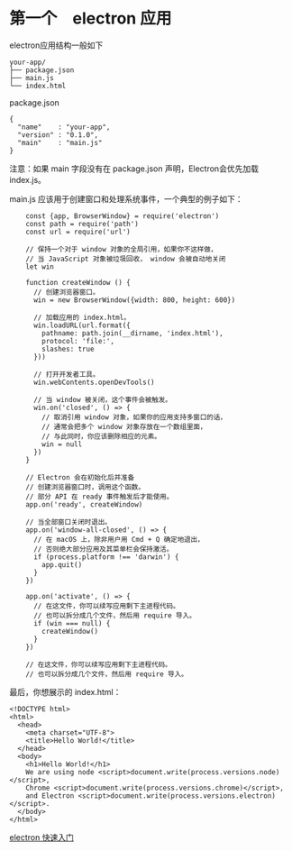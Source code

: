# 第一个　electron 应用
electron应用结构一般如下

    your-app/
    ├── package.json
    ├── main.js
    └── index.html

package.json

    {
      "name"    : "your-app",
      "version" : "0.1.0",
      "main"    : "main.js"
    }

注意：如果 main 字段没有在 package.json 声明，Electron会优先加载 index.js。

main.js 应该用于创建窗口和处理系统事件，一个典型的例子如下：
```
    const {app, BrowserWindow} = require('electron')
    const path = require('path')
    const url = require('url')

    // 保持一个对于 window 对象的全局引用，如果你不这样做，
    // 当 JavaScript 对象被垃圾回收， window 会被自动地关闭
    let win

    function createWindow () {
      // 创建浏览器窗口。
      win = new BrowserWindow({width: 800, height: 600})

      // 加载应用的 index.html。
      win.loadURL(url.format({
        pathname: path.join(__dirname, 'index.html'),
        protocol: 'file:',
        slashes: true
      }))

      // 打开开发者工具。
      win.webContents.openDevTools()

      // 当 window 被关闭，这个事件会被触发。
      win.on('closed', () => {
        // 取消引用 window 对象，如果你的应用支持多窗口的话，
        // 通常会把多个 window 对象存放在一个数组里面，
        // 与此同时，你应该删除相应的元素。
        win = null
      })
    }

    // Electron 会在初始化后并准备
    // 创建浏览器窗口时，调用这个函数。
    // 部分 API 在 ready 事件触发后才能使用。
    app.on('ready', createWindow)

    // 当全部窗口关闭时退出。
    app.on('window-all-closed', () => {
      // 在 macOS 上，除非用户用 Cmd + Q 确定地退出，
      // 否则绝大部分应用及其菜单栏会保持激活。
      if (process.platform !== 'darwin') {
        app.quit()
      }
    })

    app.on('activate', () => {
      // 在这文件，你可以续写应用剩下主进程代码。
      // 也可以拆分成几个文件，然后用 require 导入。
      if (win === null) {
        createWindow()
      }
    })

    // 在这文件，你可以续写应用剩下主进程代码。
    // 也可以拆分成几个文件，然后用 require 导入。
```
最后，你想展示的 index.html：

    <!DOCTYPE html>
    <html>
      <head>
        <meta charset="UTF-8">
        <title>Hello World!</title>
      </head>
      <body>
        <h1>Hello World!</h1>
        We are using node <script>document.write(process.versions.node)</script>,
        Chrome <script>document.write(process.versions.chrome)</script>,
        and Electron <script>document.write(process.versions.electron)</script>.
      </body>
    </html>

[electron 快速入门](https://github.com/electron/electron/blob/master/docs-translations/zh-CN/tutorial/quick-start.md)